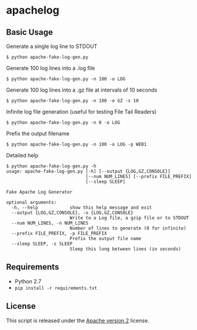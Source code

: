 # apachelog

## Basic Usage

Generate a single log line to STDOUT
```
$ python apache-fake-log-gen.py  
```

Generate 100 log lines into a .log file
```
$ python apache-fake-log-gen.py -n 100 -o LOG 
```

Generate 100 log lines into a .gz file at intervals of 10 seconds
```
$ python apache-fake-log-gen.py -n 100 -o GZ -s 10
```

Infinite log file generation (useful for testing File Tail Readers)
```
$ python apache-fake-log-gen.py -n 0 -o LOG 
```

Prefix the output filename 
```
$ python apache-fake-log-gen.py -n 100 -o LOG -p WEB1
```


Detailed help
```
$ python apache-fake-log-gen.py -h
usage: apache-fake-log-gen.py [-h] [--output {LOG,GZ,CONSOLE}]
                              [--num NUM_LINES] [--prefix FILE_PREFIX]
                              [--sleep SLEEP]

Fake Apache Log Generator

optional arguments:
  -h, --help            show this help message and exit
  --output {LOG,GZ,CONSOLE}, -o {LOG,GZ,CONSOLE}
                        Write to a Log file, a gzip file or to STDOUT
  --num NUM_LINES, -n NUM_LINES
                        Number of lines to generate (0 for infinite)
  --prefix FILE_PREFIX, -p FILE_PREFIX
                        Prefix the output file name
  --sleep SLEEP, -s SLEEP
                        Sleep this long between lines (in seconds)
```


## Requirements
* Python 2.7
* ```pip install -r requirements.txt```

## License
This script is released under the [Apache version 2](LICENSE) license.

